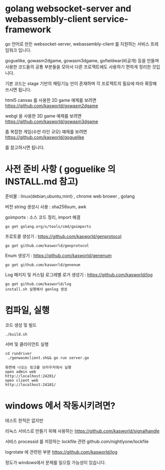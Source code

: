 # golang websocket-server and webassembly-client  service-framework

go 언어로 만든 websocket-server, webassembly-client 를 지원하는 서비스 프레임워크 입니다. 

goguelike, gowasm2dgame, gowasm3dgame, gofieldwar(비공개) 등을 만들며 사용한 코드들의 
공통 부분들을 모아서 다른 프로젝트에도 사용하기 편하게 정리한 것입니다. 

기본 코드는 stage 기반의 채팅기능 만이 존재하며 각 프로젝트의 필요에 따라 확장해 쓰시면 됩니다. 

html5 canvas 를 사용한 2D game 예제를 보려면 https://github.com/kasworld/gowasm2dgame

webgl 을 사용한 3D game 예제를 보려면 https://github.com/kasworld/gowasm3dgame

좀 복잡한 게임(수만 라인 규모) 예제를 보려면 https://github.com/kasworld/goguelike

를 참고하시면 됩니다. 


# 사전 준비 사항 ( goguelike 의 INSTALL.md 참고)

준비물 : linux(debian,ubuntu,mint) , chrome web brower , golang 

버전 string 생성시 사용 : sha256sum, awk

goimports : 소스 코드 정리, import 해결

    go get golang.org/x/tools/cmd/goimports

프로토콜 생성기 : https://github.com/kasworld/genprotocol

    go get github.com/kasworld/genprotocol

Enum 생성기 : https://github.com/kasworld/genenum

    go get github.com/kasworld/genenum

Log 패키지 및 커스텀 로그레벨 로거 생성기 : https://github.com/kasworld/log

    go get github.com/kasworld/log
    install.sh 실행해서 genlog 생성 

# 컴파일, 실행 

코드 생성 및 빌드 

    ./build.sh 

서버 및 클라이언트 실행 

    cd rundriver 
     ./genwasmclient.sh&& go run server.go

    화면에 나오는 링크를 브라우저에서 실행
    open admin web
    http://localhost:24201/
    open client web
    http://localhost:24101/
    

# windows 에서 작동시키려면?

테스트 한적은 없지만 

리눅스 서비스로 만들기 위해 사용하는 https://github.com/kasworld/signalhandle 

서비스 processid 를 저장하는 lockfile 관련 github.com/nightlyone/lockfile

logrotate 에 관련된 부분 https://github.com/kasworld/log

정도가 windows에서 문제를 일으킬 가능성이 있습니다. 
